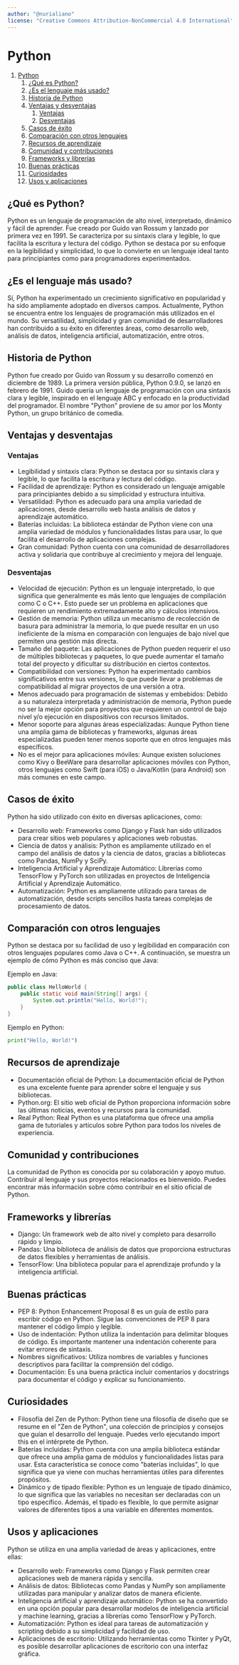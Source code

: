 ```yaml
---
author: "@nurialiano"
license: "Creative Commons Attribution-NonCommercial 4.0 International"
---
```


# Python

1. [Python](#python)
   1. [¿Qué es Python?](#qué-es-python)
   2. [¿Es el lenguaje más usado?](#es-el-lenguaje-más-usado)
   3. [Historia de Python](#historia-de-python)
   4. [Ventajas y desventajas](#ventajas-y-desventajas)
      1. [Ventajas](#ventajas)
      2. [Desventajas](#desventajas)
   5. [Casos de éxito](#casos-de-éxito)
   6. [Comparación con otros lenguajes](#comparación-con-otros-lenguajes)
   7. [Recursos de aprendizaje](#recursos-de-aprendizaje)
   8. [Comunidad y contribuciones](#comunidad-y-contribuciones)
   9. [Frameworks y librerías](#frameworks-y-librerías)
   10. [Buenas prácticas](#buenas-prácticas)
   11. [Curiosidades](#curiosidades)
   12. [Usos y aplicaciones](#usos-y-aplicaciones)


## ¿Qué es Python?

Python es un lenguaje de programación de alto nivel, interpretado, dinámico y fácil de aprender. Fue creado por Guido van Rossum y lanzado por primera vez en 1991. Se caracteriza por su sintaxis clara y legible, lo que facilita la escritura y lectura del código. Python se destaca por su enfoque en la legibilidad y simplicidad, lo que lo convierte en un lenguaje ideal tanto para principiantes como para programadores experimentados.

## ¿Es el lenguaje más usado?

Sí, Python ha experimentado un crecimiento significativo en popularidad y ha sido ampliamente adoptado en diversos campos. Actualmente, Python se encuentra entre los lenguajes de programación más utilizados en el mundo. Su versatilidad, simplicidad y gran comunidad de desarrolladores han contribuido a su éxito en diferentes áreas, como desarrollo web, análisis de datos, inteligencia artificial, automatización, entre otros.

## Historia de Python

Python fue creado por Guido van Rossum y su desarrollo comenzó en diciembre de 1989. La primera versión pública, Python 0.9.0, se lanzó en febrero de 1991. Guido quería un lenguaje de programación con una sintaxis clara y legible, inspirado en el lenguaje ABC y enfocado en la productividad del programador. El nombre "Python" proviene de su amor por los Monty Python, un grupo británico de comedia.

## Ventajas y desventajas

### Ventajas

- Legibilidad y sintaxis clara: Python se destaca por su sintaxis clara y legible, lo que facilita la escritura y lectura del código.
- Facilidad de aprendizaje: Python es considerado un lenguaje amigable para principiantes debido a su simplicidad y estructura intuitiva.
- Versatilidad: Python es adecuado para una amplia variedad de aplicaciones, desde desarrollo web hasta análisis de datos y aprendizaje automático.
- Baterías incluidas: La biblioteca estándar de Python viene con una amplia variedad de módulos y funcionalidades listas para usar, lo que facilita el desarrollo de aplicaciones complejas.
- Gran comunidad: Python cuenta con una comunidad de desarrolladores activa y solidaria que contribuye al crecimiento y mejora del lenguaje.

### Desventajas

- Velocidad de ejecución: Python es un lenguaje interpretado, lo que significa que generalmente es más lento que lenguajes de compilación como C o C++. Esto puede ser un problema en aplicaciones que requieren un rendimiento extremadamente alto y cálculos intensivos.
- Gestión de memoria: Python utiliza un mecanismo de recolección de basura para administrar la memoria, lo que puede resultar en un uso ineficiente de la misma en comparación con lenguajes de bajo nivel que permiten una gestión más directa.
- Tamaño del paquete: Las aplicaciones de Python pueden requerir el uso de múltiples bibliotecas y paquetes, lo que puede aumentar el tamaño total del proyecto y dificultar su distribución en ciertos contextos.
- Compatibilidad con versiones: Python ha experimentado cambios significativos entre sus versiones, lo que puede llevar a problemas de compatibilidad al migrar proyectos de una versión a otra.
- Menos adecuado para programación de sistemas y embebidos: Debido a su naturaleza interpretada y administración de memoria, Python puede no ser la mejor opción para proyectos que requieren un control de bajo nivel y/o ejecución en dispositivos con recursos limitados.
- Menor soporte para algunas áreas especializadas: Aunque Python tiene una amplia gama de bibliotecas y frameworks, algunas áreas especializadas pueden tener menos soporte que en otros lenguajes más específicos.
- No es el mejor para aplicaciones móviles: Aunque existen soluciones como Kivy o BeeWare para desarrollar aplicaciones móviles con Python, otros lenguajes como Swift (para iOS) o Java/Kotlin (para Android) son más comunes en este campo.

## Casos de éxito

Python ha sido utilizado con éxito en diversas aplicaciones, como:

- Desarrollo web: Frameworks como Django y Flask han sido utilizados para crear sitios web populares y aplicaciones web robustas.
- Ciencia de datos y análisis: Python es ampliamente utilizado en el campo del análisis de datos y la ciencia de datos, gracias a bibliotecas como Pandas, NumPy y SciPy.
- Inteligencia Artificial y Aprendizaje Automático: Librerías como TensorFlow y PyTorch son utilizadas en proyectos de Inteligencia Artificial y Aprendizaje Automático.
- Automatización: Python es ampliamente utilizado para tareas de automatización, desde scripts sencillos hasta tareas complejas de procesamiento de datos.

## Comparación con otros lenguajes

Python se destaca por su facilidad de uso y legibilidad en comparación con otros lenguajes populares como Java o C++. A continuación, se muestra un ejemplo de cómo Python es más conciso que Java:

Ejemplo en Java:

~~~java
public class HelloWorld {
    public static void main(String[] args) {
        System.out.println("Hello, World!");
    }
}
~~~

Ejemplo en Python:

~~~py
print("Hello, World!")
~~~

## Recursos de aprendizaje

- Documentación oficial de Python: La documentación oficial de Python es una excelente fuente para aprender sobre el lenguaje y sus bibliotecas.
- Python.org: El sitio web oficial de Python proporciona información sobre las últimas noticias, eventos y recursos para la comunidad.
- Real Python: Real Python es una plataforma que ofrece una amplia gama de tutoriales y artículos sobre Python para todos los niveles de experiencia.

## Comunidad y contribuciones

La comunidad de Python es conocida por su colaboración y apoyo mutuo. Contribuir al lenguaje y sus proyectos relacionados es bienvenido. Puedes encontrar más información sobre cómo contribuir en el sitio oficial de Python.

## Frameworks y librerías

- Django: Un framework web de alto nivel y completo para desarrollo rápido y limpio.
- Pandas: Una biblioteca de análisis de datos que proporciona estructuras de datos flexibles y herramientas de análisis.
- TensorFlow: Una biblioteca popular para el aprendizaje profundo y la inteligencia artificial.

## Buenas prácticas

- PEP 8: Python Enhancement Proposal 8 es un guía de estilo para escribir código en Python. Sigue las convenciones de PEP 8 para mantener el código limpio y legible.
- Uso de indentación: Python utiliza la indentación para delimitar bloques de código. Es importante mantener una indentación coherente para evitar errores de sintaxis.
- Nombres significativos: Utiliza nombres de variables y funciones descriptivos para facilitar la comprensión del código.
- Documentación: Es una buena práctica incluir comentarios y docstrings para documentar el código y explicar su funcionamiento.

## Curiosidades

- Filosofía del Zen de Python: Python tiene una filosofía de diseño que se resume en el "Zen de Python", una colección de principios y consejos que guían el desarrollo del lenguaje. Puedes verlo ejecutando import this en el intérprete de Python.
- Baterías incluidas: Python cuenta con una amplia biblioteca estándar que ofrece una amplia gama de módulos y funcionalidades listas para usar. Esta característica se conoce como "baterías incluidas", lo que significa que ya viene con muchas herramientas útiles para diferentes propósitos.
- Dinámico y de tipado flexible: Python es un lenguaje de tipado dinámico, lo que significa que las variables no necesitan ser declaradas con un tipo específico. Además, el tipado es flexible, lo que permite asignar valores de diferentes tipos a una variable en diferentes momentos.

## Usos y aplicaciones

Python se utiliza en una amplia variedad de áreas y aplicaciones, entre ellas:

- Desarrollo web: Frameworks como Django y Flask permiten crear aplicaciones web de manera rápida y sencilla.
- Análisis de datos: Bibliotecas como Pandas y NumPy son ampliamente utilizadas para manipular y analizar datos de manera eficiente.
- Inteligencia artificial y aprendizaje automático: Python se ha convertido en una opción popular para desarrollar modelos de inteligencia artificial y machine learning, gracias a librerías como TensorFlow y PyTorch.
- Automatización: Python es ideal para tareas de automatización y scripting debido a su simplicidad y facilidad de uso.
- Aplicaciones de escritorio: Utilizando herramientas como Tkinter y PyQt, es posible desarrollar aplicaciones de escritorio con una interfaz gráfica.

